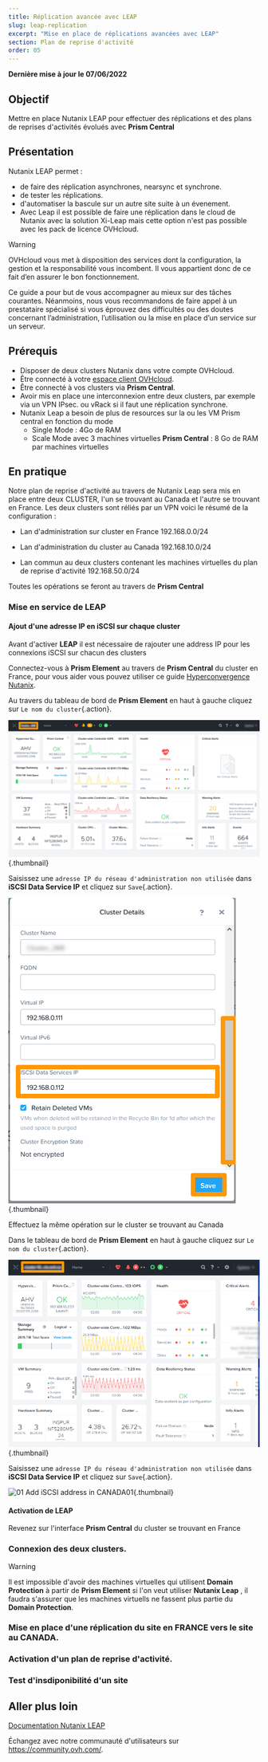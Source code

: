 ```yaml
---
title: Réplication avancée avec LEAP
slug: leap-replication
excerpt: "Mise en place de réplications avancées avec LEAP"
section: Plan de reprise d'activité
order: 05
---
```


**Dernière mise à jour le 07/06/2022**

## Objectif

Mettre en place Nutanix LEAP pour effectuer des réplications et des plans de reprises d'activités évolués avec **Prism Central**

## Présentation

Nutanix LEAP permet :

- de faire des réplication asynchrones, nearsync et synchrone. 
- de tester les réplications.
- d'automatiser la bascule sur un autre site suite à un évenement.
- Avec Leap il est possible de faire une réplication dans le cloud de Nutanix avec la solution Xi-Leap mais cette option n'est pas possible avec les pack de licence OVHcloud.



> [!warning]
> OVHcloud vous met à disposition des services dont la configuration, la gestion et la responsabilité vous incombent. Il vous appartient donc de ce fait d’en assurer le bon fonctionnement.
>
> Ce guide a pour but de vous accompagner au mieux sur des tâches courantes. Néanmoins, nous vous recommandons de faire appel à un prestataire spécialisé si vous éprouvez des difficultés ou des doutes concernant l’administration, l’utilisation ou la mise en place d’un service sur un serveur.
>


## Prérequis

- Disposer de deux clusters Nutanix dans votre compte OVHcloud.
- Être connecté à votre [espace client OVHcloud](https://www.ovh.com/auth/?action=gotomanager&from=https://www.ovh.com/fr/&ovhSubsidiary=fr).
- Être connecté à vos clusters via **Prism Central**.
- Avoir mis en place une interconnexion entre deux clusters, par exemple via un VPN IPsec. ou vRack si il faut une réplication synchrone.
- Nutanix Leap a besoin de plus de resources sur la ou les VM Prism central en fonction du mode
    + Single Mode : 4Go de RAM
    + Scale Mode avec 3 machines virtuelles **Prism Central** : 8 Go de RAM par machines virtuelles

## En pratique

Notre plan de reprise d'activité au travers de Nutanix Leap sera mis en place entre deux CLUSTER, l'un se trouvant au Canada et l'autre se trouvant en France. Les deux clusters sont réliés par un VPN voici le résumé de la configuration :

- Lan d'administration sur cluster en France 192.168.0.0/24
- Lan d'administration du cluster au Canada 192.168.10.0/24

- Lan commun au deux clusters contenant les machines virtuelles du plan de reprise d'activité 192.168.50.0/24

Toutes les opérations se feront au travers de **Prism Central**
 
### Mise en service de LEAP

#### Ajout d'une adresse IP en iSCSI sur chaque cluster 
Avant d'activer **LEAP** il est nécessaire de rajouter une address IP pour les connexions iSCSI sur chacun des clusters

Connectez-vous à **Prism Element** au travers de **Prism Central** du cluster en France, pour vous aider vous pouvez utiliser ce guide [Hyperconvergence Nutanix](https://docs.ovh.com/fr/nutanix/nutanix-hci/).

Au travers du tableau de bord de **Prism Element** en haut à gauche cliquez sur `Le nom du cluster`{.action}.

![00 Add iSCSI address in FRANCE01](images/00-isci-add-address-france-01.png){.thumbnail}

Saisissez une `adresse IP du réseau d'administration non utilisée` dans **iSCSI Data Service IP**  et cliquez sur `Save`{.action}.

![00 Add iSCSI address in FRANCE01](images/00-isci-add-address-france-02.png){.thumbnail}

Effectuez la même opération sur le cluster se trouvant au Canada

Dans le tableau de bord de **Prism Element** en haut à gauche cliquez sur `Le nom du cluster`{.action}.

![01 Add iSCSI address in CANADA01](images/01-isci-add-address-canada-01.png){.thumbnail}

Saisissez une `adresse IP du réseau d'administration non utilisée` dans **iSCSI Data Service IP**  et cliquez sur `Save`{.action}.

![01 Add iSCSI address in CANADA01](images/00-isci-add-address-canada-02.png){.thumbnail}

#### Activation de LEAP

Revenez sur l'interface **Prism Central** du cluster se trouvant en France













### Connexion des deux clusters.

> [!warning]
> Il est impossible d'avoir des machines virtuelles qui utilisent **Domain Protection** à partir de **Prism Element** si l'on veut utiliser **Nutanix Leap** , il faudra s'assurer que les machines virtuells ne fassent plus partie du **Domain Protection**.
>


### Mise en place d'une réplication du site en FRANCE vers le site au CANADA.






### Activation d'un plan  de reprise d'activité.

### Test d'insdiponibilité d'un site






## Aller plus loin

[Documentation Nutanix LEAP](https://portal.nutanix.com/page/documents/details?targetId=Leap-Xi-Leap-Admin-Guide-v6_1:Leap-Xi-Leap-Admin-Guide-v6_1)

Échangez avec notre communauté d'utilisateurs sur <https://community.ovh.com/>.
